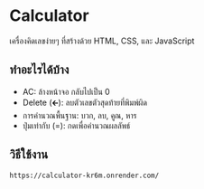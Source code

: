 # Calculator

เครื่องคิดเลขง่ายๆ ที่สร้างด้วย HTML, CSS, และ JavaScript

## ทำอะไรได้บ้าง

- AC: ล้างหน้าจอ กลับไปเป็น 0
- Delete (🡰): ลบตัวเลขตัวสุดท้ายที่พิมพ์ผิด
- การคำนวณพื้นฐาน: บวก, ลบ, คูณ, หาร
- ปุ่มเท่ากับ (=): กดเพื่อคำนวณผลลัพธ์

## วิธีใช้งาน
   ```bash
   https://calculator-kr6m.onrender.com/
